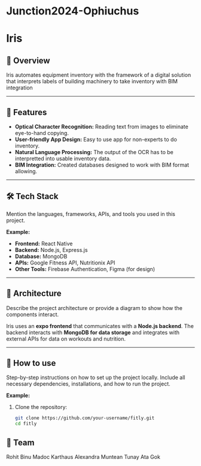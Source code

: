 # Junction2024-Ophiuchus
# Iris

## 📖 Overview
Iris automates equipment inventory with the framework of a digital solution that interprets labels of building machinery to take inventory with BIM integration

---

## 🚀 Features
- **Optical Character Recognition:** Reading text from images to eliminate eye-to-hand copying.
- **User-friendly App Design:** Easy to use app for non-experts to do inventory.
- **Natural Language Processing:** The output of the OCR has to be interpretted into usable inventory data.  
- **BIM Integration:** Created databases designed to work with BIM format allowing.

---

## 🛠️ Tech Stack
Mention the languages, frameworks, APIs, and tools you used in this project.

**Example:**
- **Frontend:** React Native
- **Backend:** Node.js, Express.js
- **Database:** MongoDB
- **APIs:** Google Fitness API, Nutritionix API
- **Other Tools:** Firebase Authentication, Figma (for design)

---

## 📐 Architecture
Describe the project architecture or provide a diagram to show how the components interact.

Iris uses an **expo frontend** that communicates with a **Node.js backend**. The backend interacts with **MongoDB for data storage** and integrates with external APIs for data on workouts and nutrition.

---

## 📲 How to use
Step-by-step instructions on how to set up the project locally. Include all necessary dependencies, installations, and how to run the project.

**Example:**
1. Clone the repository:
   ```bash
   git clone https://github.com/your-username/fitly.git
   cd fitly


## 🤝 Team
Rohit Binu
Madoc Karthaus
Alexandra Muntean
Tunay Ata Gok